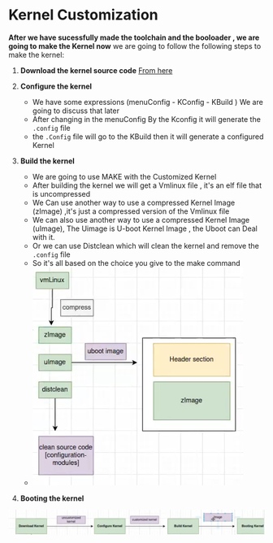 # Kernel Customization
**After we have sucessfully made the toolchain and the booloader , we are going to make the Kernel now**
we are going to follow the following steps to make the kernel:
1. **Download the kernel source code**      [From here](https://kernel.org/)
2. **Configure the kernel**
    - We have some expressions (menuConfig - KConfig - KBuild ) We are going to discuss that later
    - After changing in the menuConfig By the Kconfig it will generate the `.config` file
    - the `.Config` file will go to the KBuild then it will generate a configured Kernel

3. **Build the kernel**
    -  We are going to use MAKE with the Customized Kernel
    - After building the kernel we will get a Vmlinux file , it's an elf file that is uncompressed
    - We Can use another way to use a compressed Kernel Image (zImage) ,it's just a compressed version of the Vmlinux file
    - We can also use another way to use a compressed Kernel Image (uImage), The Uimage is U-boot Kernel Image , the Uboot can Deal with it.
    - Or we can use Distclean which will clean the kernel and remove the `.config` file
    - So it's all based on the choice you give to the make command 
    - ![alt text](Assets/image2.png)
4. **Booting the kernel**

![alt text](Assets/image.png)

 